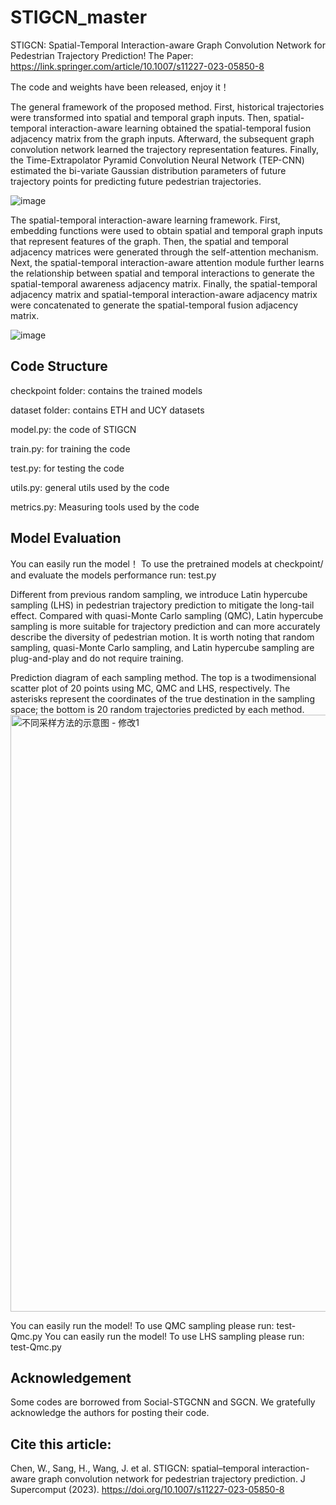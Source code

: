 # STIGCN_master
STIGCN: Spatial-Temporal Interaction-aware Graph Convolution Network for Pedestrian Trajectory Prediction!
The Paper: https://link.springer.com/article/10.1007/s11227-023-05850-8

The code and weights have been released, enjoy it！

The general framework of the proposed method. First, historical trajectories were transformed into spatial and temporal graph inputs. Then, spatial-temporal interaction-aware learning obtained the spatial-temporal fusion adjacency matrix from the graph inputs. Afterward, the subsequent graph convolution network learned the trajectory representation features. Finally, the Time-Extrapolator Pyramid Convolution Neural Network (TEP-CNN) estimated the bi-variate Gaussian distribution parameters of future trajectory points for predicting future pedestrian trajectories.

![image](https://github.com/Chenwangxing/STIGCN_master/assets/72364851/e26fd25e-e797-4d62-aa84-2a85ccf3530a)

The spatial-temporal interaction-aware learning framework. First, embedding functions were used to obtain spatial and temporal graph inputs that represent features of the graph. Then, the spatial and temporal adjacency matrices were generated through the self-attention mechanism. Next, the spatial-temporal interaction-aware attention module further learns the relationship between spatial and temporal interactions to generate the spatial-temporal awareness adjacency matrix. Finally, the spatial-temporal adjacency matrix and spatial-temporal interaction-aware adjacency matrix were concatenated to generate the spatial-temporal fusion adjacency matrix.

![image](https://github.com/Chenwangxing/STIGCN_master/assets/72364851/a81c7faf-0340-4f26-adbd-be9fde75c172)


## Code Structure
checkpoint folder: contains the trained models

dataset folder: contains ETH and UCY datasets

model.py: the code of STIGCN

train.py: for training the code

test.py: for testing the code

utils.py: general utils used by the code

metrics.py: Measuring tools used by the code

## Model Evaluation
You can easily run the model！ To use the pretrained models at checkpoint/ and evaluate the models performance run:  test.py

Different from previous random sampling, we introduce Latin hypercube sampling (LHS) in pedestrian trajectory prediction to mitigate the long-tail effect. Compared with quasi-Monte Carlo sampling (QMC), Latin hypercube sampling is more suitable for trajectory prediction and can more accurately describe the diversity of pedestrian motion. It is worth noting that random sampling, quasi-Monte Carlo sampling, and Latin hypercube sampling are plug-and-play and do not require training.

Prediction diagram of each sampling method. The top is a twodimensional scatter plot of 20 points using MC, QMC and LHS, respectively.
The asterisks represent the coordinates of the true destination in the sampling
space; the bottom is 20 random trajectories predicted by each method.
<img width="955" alt="不同采样方法的示意图 - 修改1" src="https://github.com/user-attachments/assets/cb0bd0ef-e9b2-4646-9d05-4417ca399b01" />


You can easily run the model! To use QMC sampling please run:  test-Qmc.py
You can easily run the model! To use LHS sampling please run:  test-Qmc.py


## Acknowledgement
Some codes are borrowed from Social-STGCNN and SGCN. We gratefully acknowledge the authors for posting their code.


## Cite this article:

Chen, W., Sang, H., Wang, J. et al. STIGCN: spatial–temporal interaction-aware graph convolution network for pedestrian trajectory prediction. J Supercomput (2023). https://doi.org/10.1007/s11227-023-05850-8
